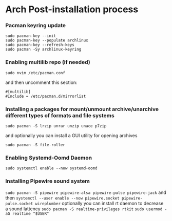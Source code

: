 # Arch Post-installation process

### Pacman keyring update

```
sudo pacman-key --init
sudo pacman-key --populate archlinux
sudo pacman-key --refresh-keys
sudo pacman -Sy archlinux-keyring
```

### Enabling multilib repo (if needed)

```sudo nvim /etc/pacman.conf```

and then uncomment this section:

```
#[multilib]
#Include = /etc/pacman.d/mirrorlist
```

### Installing a packages for mount/unmount archive/unarchive different types of formats and file systems

```sudo pacman -S lrzip unrar unzip unace p7zip```

and optionally you can install a GUI utility for opening archives

```sudo pacman -S file-roller```

### Enabling Systemd-Oomd Daemon

```sudo systemctl enable --now systemd-oomd```

### Installing Pipewire sound system

```sudo pacman -S pipewire pipewire-alsa pipewire-pulse pipewire-jack```
and then
```systemctl --user enable --now pipewire.socket pipewire-pulse.socket wireplumber```
optionally you can install rt daemon to decrease a sound lattency
```sudo pacman -S realtime-privileges rtkit```
```sudo usermod -aG realtime "$USER"```

